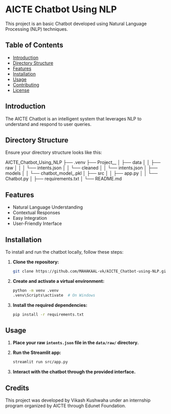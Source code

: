 # AICTE Chatbot Using NLP

This project is an basic Chatbot developed using Natural Language Processing (NLP) techniques.

## Table of Contents
- [Introduction](#introduction)
- [Directory Structure](#directory_structure)
- [Features](#features)
- [Installation](#installation)
- [Usage](#usage)
- [Contributing](#contributing)
- [License](#license)


## Introduction
The AICTE Chatbot is an intelligent system that leverages NLP to understand and respond to user queries.

## Directory Structure
Ensure your directory structure looks like this:

AICTE_Chatbot_Using_NLP
├── .venv
├── Project__
│   ├── data
│   │   ├── raw
│   │   │   └── intents.json
│   │   └── cleaned
│   │       └── intents.json
│   ├── models
│   │   └── chatbot_model_<timestamp>.pkl
│   ├── src
│   │   ├── app.py
│   │   └── Chatbot.py
│   ├── requirements.txt
│   └── README.md


## Features
- Natural Language Understanding
- Contextual Responses
- Easy Integration
- User-Friendly Interface

## Installation
To install and run the chatbot locally, follow these steps:

1. **Clone the repository:**
    ```bash
    git clone https://github.com/MAHAKAAL-vk/AICTE_Chatbot-using-NLP.git
    ```

2. **Create and activate a virtual environment:**
    ```bash
    python -m venv .venv
    .venv\Scripts\activate  # On Windows
    ```

3. **Install the required dependencies:**
    ```bash
    pip install -r requirements.txt
    ```

## Usage
1. **Place your raw `intents.json` file in the `data/raw/` directory.**

2. **Run the Streamlit app:**
    ```bash
    streamlit run src/app.py
    ```

3. **Interact with the chatbot through the provided interface.**

## Credits
This project was developed by Vikash Kushwaha under an internship program organized by AICTE through Edunet Foundation.